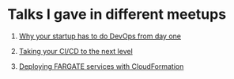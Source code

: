 # Talks I gave in different meetups

1. [Why your startup has to do DevOps from day one](https://speakerdeck.com/devops/why-your-startup-has-to-do-devops-from-day-one)

1. [Taking your CI/CD to the next level](https://speakerdeck.com/devops/cd-to-the-next-level)

1. [Deploying FARGATE services with CloudFormation](https://speakerdeck.com/devops/deploying-fargate-servicer-with-cloudformation)

